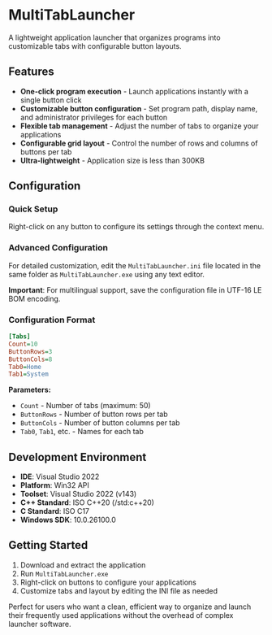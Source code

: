 # MultiTabLauncher

A lightweight application launcher that organizes programs into customizable tabs with configurable button layouts.

## Features

- **One-click program execution** - Launch applications instantly with a single button click
- **Customizable button configuration** - Set program path, display name, and administrator privileges for each button
- **Flexible tab management** - Adjust the number of tabs to organize your applications
- **Configurable grid layout** - Control the number of rows and columns of buttons per tab
- **Ultra-lightweight** - Application size is less than 300KB

## Configuration

### Quick Setup
Right-click on any button to configure its settings through the context menu.

### Advanced Configuration
For detailed customization, edit the `MultiTabLauncher.ini` file located in the same folder as `MultiTabLauncher.exe` using any text editor.

**Important**: For multilingual support, save the configuration file in UTF-16 LE BOM encoding.

### Configuration Format

```ini
[Tabs]
Count=10   
ButtonRows=3
ButtonCols=8
Tab0=Home
Tab1=System
```

**Parameters:**
- `Count` - Number of tabs (maximum: 50)
- `ButtonRows` - Number of button rows per tab
- `ButtonCols` - Number of button columns per tab  
- `Tab0`, `Tab1`, etc. - Names for each tab

## Development Environment

- **IDE**: Visual Studio 2022
- **Platform**: Win32 API
- **Toolset**: Visual Studio 2022 (v143)
- **C++ Standard**: ISO C++20 (/std:c++20)
- **C Standard**: ISO C17
- **Windows SDK**: 10.0.26100.0

## Getting Started

1. Download and extract the application
2. Run `MultiTabLauncher.exe`
3. Right-click on buttons to configure your applications
4. Customize tabs and layout by editing the INI file as needed

Perfect for users who want a clean, efficient way to organize and launch their frequently used applications without the overhead of complex launcher software.
